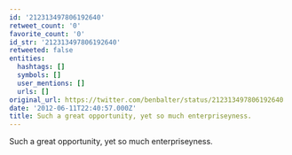```yaml
---
id: '212313497806192640'
retweet_count: '0'
favorite_count: '0'
id_str: '212313497806192640'
retweeted: false
entities:
  hashtags: []
  symbols: []
  user_mentions: []
  urls: []
original_url: https://twitter.com/benbalter/status/212313497806192640
date: '2012-06-11T22:40:57.000Z'
title: Such a great opportunity, yet so much enterpriseyness.
---
```


Such a great opportunity, yet so much enterpriseyness.